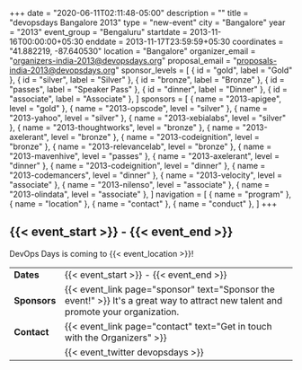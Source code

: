 +++
date = "2020-06-11T02:11:48-05:00"
description = ""
title = "devopsdays Bangalore 2013"
type = "new-event"
city = "Bangalore"
year = "2013"
event_group = "Bengaluru"
startdate = 2013-11-16T00:00:00+05:30
enddate = 2013-11-17T23:59:59+05:30
coordinates = "41.882219, -87.640530"
location = "Bangalore"
organizer_email = "organizers-india-2013@devopsdays.org"
proposal_email = "proposals-india-2013@devopsdays.org"
sponsor_levels = [
    { id = "gold", label = "Gold" },
    { id = "silver", label = "Silver" },
    { id = "bronze", label = "Bronze" },
    { id = "passes", label = "Speaker Pass" },
    { id = "dinner", label = "Dinner" },
    { id = "associate", label = "Associate" },
]
sponsors = [
    { name = "2013-apigee", level = "gold" },
    { name = "2013-opscode", level = "silver" },
    { name = "2013-yahoo", level = "silver" },
    { name = "2013-xebialabs", level = "silver" },
    { name = "2013-thoughtworks", level = "bronze" },
    { name = "2013-axelerant", level = "bronze" },
    { name = "2013-codeignition", level = "bronze" },
    { name = "2013-relevancelab", level = "bronze" },
    { name = "2013-mavenhive", level = "passes" },
    { name = "2013-axelerant", level = "dinner" },
    { name = "2013-codeignition", level = "dinner" },
    { name = "2013-codemancers", level = "dinner" },
    { name = "2013-velocity", level = "associate" },
    { name = "2013-nilenso", level = "associate" },
    { name = "2013-olindata", level = "associate" },
]
navigation = [
    { name = "program" },
    { name = "location" },
    { name = "contact" },
    { name = "conduct" },
]
+++
<h2>{{< event_start >}} - {{< event_end >}}</h2>

DevOps Days is coming to {{< event_location >}}!

<!-- <div style="text-align:center;">
  {{< event_logo >}}
</div> -->

<table>
  <tr>
    <td><b>Dates</b></td>
    <td>{{< event_start >}} - {{< event_end >}}
  </tr>
  <!-- <tr>
    <td><b>Location</b></td>
    <td>{{< event_location >}}</td>
  </tr> -->
  <!-- <tr>
    <td><b>Propose</b></td>
    <td>{{< event_link page="propose" text="Propose a talk!" >}}.</td>
  </tr> -->
  <!-- <tr>
    <td><b>Register</b></td>
    <td>{{< event_link page="registration" text="Register to attend the event!" >}}</td>
  </tr> -->
  <!-- <tr>
    <td><b>Speakers</b></td>
    <td>View the {{< event_link page="program" text="program" >}}.</td>
  </tr> -->
  <tr>
    <td><b>Sponsors</b></td>
    <td>{{< event_link page="sponsor" text="Sponsor the event!" >}} It's a great way to attract new talent and promote your organization.</td>
  </tr>
  <tr>
    <td><b>Contact</b></td>
    <td>{{< event_link page="contact" text="Get in touch with the Organizers" >}}</td>
  </tr>
  <tr>
  <td></td>
    <td>
    {{< event_twitter devopsdays >}} 
    </td>
  </tr>
</table>
